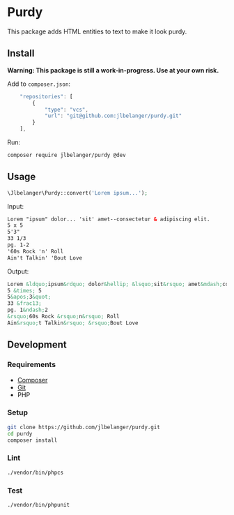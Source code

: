 # Purdy

This package adds HTML entities to text to make it look purdy.

## Install

**Warning: This package is still a work-in-progress. Use at your own risk.**

Add to `composer.json`:

``` js
	"repositories": [
		{
			"type": "vcs",
			"url": "git@github.com:jlbelanger/purdy.git"
		}
	],
```

Run:

``` bash
composer require jlbelanger/purdy @dev
```

## Usage

``` php
\Jlbelanger\Purdy::convert('Lorem ipsum...');
```

Input:

``` html
Lorem "ipsum" dolor... 'sit' amet--consectetur & adipiscing elit.
5 x 5
5'3"
33 1/3
pg. 1-2
'60s Rock 'n' Roll
Ain't Talkin' 'Bout Love
```

Output:

``` html
Lorem &ldquo;ipsum&rdquo; dolor&hellip; &lsquo;sit&rsquo; amet&mdash;consectetur &amp; adipiscing elit.
5 &times; 5
5&apos;3&quot;
33 &frac13;
pg. 1&ndash;2
&rsquo;60s Rock &rsquo;n&rsquo; Roll
Ain&rsquo;t Talkin&rsquo; &rsquo;Bout Love
```

## Development

### Requirements

- [Composer](https://getcomposer.org/)
- [Git](https://git-scm.com/)
- PHP

### Setup

``` bash
git clone https://github.com/jlbelanger/purdy.git
cd purdy
composer install
```

### Lint

``` bash
./vendor/bin/phpcs
```

### Test

``` bash
./vendor/bin/phpunit
```
